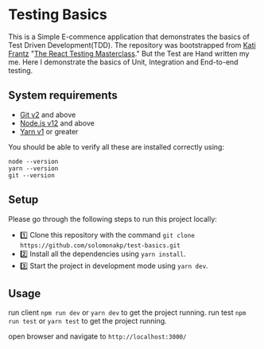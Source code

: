 # Testing Basics

This is a Simple E-commence application that demonstrates the basics of Test
Driven Development(TDD). The repository was bootstrapped from
[Kati Frantz](https://katifrantz.com)
"[The React Testing Masterclass](https://testingreact.katifrantz.com)." But the
Test are Hand written my me. Here I demonstrate the basics of Unit, Integration
and End-to-end testing.

## System requirements

- [Git v2](https://git-scm.com/) and above
- [Node.js v12](https://nodejs.org/) and above
- [Yarn v1](https://yarn.org) or greater

You should be able to verify all these are installed correctly using:

```
node --version
yarn --version
git --version
```

## Setup

Please go through the following steps to run this project locally:

- 1️⃣ Clone this repository with the command
  `git clone https://github.com/solomonakp/test-basics.git`
- 2️⃣ Install all the dependencies using `yarn install`.
- 3️⃣ Start the project in development mode using `yarn dev`.

## Usage

run client `npm run dev` or `yarn dev` to get the project running. run test
`npm run test` or `yarn test` to get the project running.

open browser and navigate to `http://localhost:3000/`
